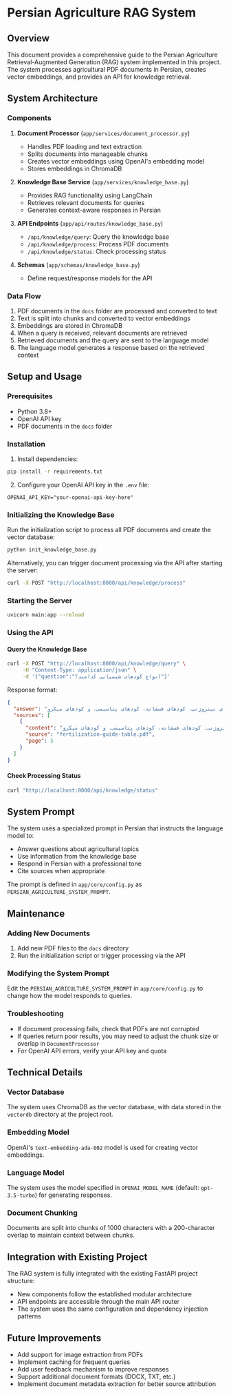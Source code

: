 # Persian Agriculture RAG System

## Overview

This document provides a comprehensive guide to the Persian Agriculture Retrieval-Augmented Generation (RAG) system implemented in this project. The system processes agricultural PDF documents in Persian, creates vector embeddings, and provides an API for knowledge retrieval.

## System Architecture

### Components

1. **Document Processor** (`app/services/document_processor.py`)
   - Handles PDF loading and text extraction
   - Splits documents into manageable chunks
   - Creates vector embeddings using OpenAI's embedding model
   - Stores embeddings in ChromaDB

2. **Knowledge Base Service** (`app/services/knowledge_base.py`)
   - Provides RAG functionality using LangChain
   - Retrieves relevant documents for queries
   - Generates context-aware responses in Persian

3. **API Endpoints** (`app/api/routes/knowledge_base.py`)
   - `/api/knowledge/query`: Query the knowledge base
   - `/api/knowledge/process`: Process PDF documents
   - `/api/knowledge/status`: Check processing status

4. **Schemas** (`app/schemas/knowledge_base.py`)
   - Define request/response models for the API

### Data Flow

1. PDF documents in the `docs` folder are processed and converted to text
2. Text is split into chunks and converted to vector embeddings
3. Embeddings are stored in ChromaDB
4. When a query is received, relevant documents are retrieved
5. Retrieved documents and the query are sent to the language model
6. The language model generates a response based on the retrieved context

## Setup and Usage

### Prerequisites

- Python 3.8+
- OpenAI API key
- PDF documents in the `docs` folder

### Installation

1. Install dependencies:

```bash
pip install -r requirements.txt
```

2. Configure your OpenAI API key in the `.env` file:

```
OPENAI_API_KEY="your-openai-api-key-here"
```

### Initializing the Knowledge Base

Run the initialization script to process all PDF documents and create the vector database:

```bash
python init_knowledge_base.py
```

Alternatively, you can trigger document processing via the API after starting the server:

```bash
curl -X POST "http://localhost:8000/api/knowledge/process"
```

### Starting the Server

```bash
uvicorn main:app --reload
```

### Using the API

#### Query the Knowledge Base

```bash
curl -X POST "http://localhost:8000/api/knowledge/query" \
     -H "Content-Type: application/json" \
     -d '{"question":"انواع کودهای شیمیایی کدامند؟"}'
```

Response format:

```json
{
  "answer": "انواع کودهای شیمیایی عبارتند از: کودهای نیتروژنی، کودهای فسفاته، کودهای پتاسیمی، و کودهای میکرو.",
  "sources": [
    {
      "content": "کودهای شیمیایی به چند دسته تقسیم می‌شوند: کودهای نیتروژنی، کودهای فسفاته، کودهای پتاسیمی، و کودهای میکرو.",
      "source": "fertilization-guide-table.pdf",
      "page": 5
    }
  ]
}
```

#### Check Processing Status

```bash
curl "http://localhost:8000/api/knowledge/status"
```

## System Prompt

The system uses a specialized prompt in Persian that instructs the language model to:

- Answer questions about agricultural topics
- Use information from the knowledge base
- Respond in Persian with a professional tone
- Cite sources when appropriate

The prompt is defined in `app/core/config.py` as `PERSIAN_AGRICULTURE_SYSTEM_PROMPT`.

## Maintenance

### Adding New Documents

1. Add new PDF files to the `docs` directory
2. Run the initialization script or trigger processing via the API

### Modifying the System Prompt

Edit the `PERSIAN_AGRICULTURE_SYSTEM_PROMPT` in `app/core/config.py` to change how the model responds to queries.

### Troubleshooting

- If document processing fails, check that PDFs are not corrupted
- If queries return poor results, you may need to adjust the chunk size or overlap in `DocumentProcessor`
- For OpenAI API errors, verify your API key and quota

## Technical Details

### Vector Database

The system uses ChromaDB as the vector database, with data stored in the `vectordb` directory at the project root.

### Embedding Model

OpenAI's `text-embedding-ada-002` model is used for creating vector embeddings.

### Language Model

The system uses the model specified in `OPENAI_MODEL_NAME` (default: `gpt-3.5-turbo`) for generating responses.

### Document Chunking

Documents are split into chunks of 1000 characters with a 200-character overlap to maintain context between chunks.

## Integration with Existing Project

The RAG system is fully integrated with the existing FastAPI project structure:

- New components follow the established modular architecture
- API endpoints are accessible through the main API router
- The system uses the same configuration and dependency injection patterns

## Future Improvements

- Add support for image extraction from PDFs
- Implement caching for frequent queries
- Add user feedback mechanism to improve responses
- Support additional document formats (DOCX, TXT, etc.)
- Implement document metadata extraction for better source attribution